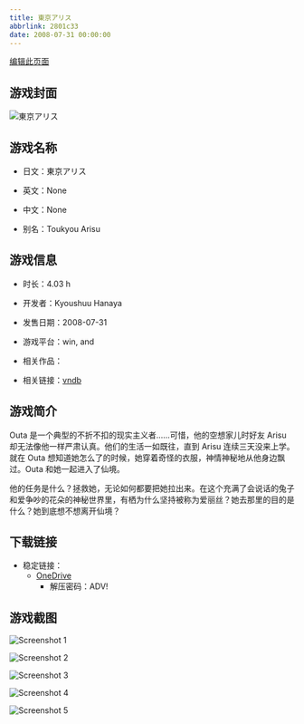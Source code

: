 ```yaml
---
title: 東京アリス
abbrlink: 2801c33
date: 2008-07-31 00:00:00
---
```

[编辑此页面](https://github.com/ACG-3/ADV3-source/blob/main/source/_posts/games/%E6%9D%B1%E4%BA%AC%E3%82%A2%E3%83%AA%E3%82%B9.md)

## 游戏封面

![東京アリス](https://pan.timero.xyz/d/onedrive/img_lib_001/%E6%9D%B1%E4%BA%AC%E3%82%A2%E3%83%AA%E3%82%B9_cover.avif)


## 游戏名称

- 日文：東京アリス
- 英文：None
- 中文：None

- 别名：Toukyou Arisu


## 游戏信息

- 时长：4.03 h
- 开发者：Kyoushuu Hanaya
- 发售日期：2008-07-31
- 游戏平台：win, and
- 相关作品：

- 相关链接：[vndb](https://vndb.org/v3684)


## 游戏简介

Outa 是一个典型的不折不扣的现实主义者......可惜，他的空想家儿时好友 Arisu 却无法像他一样严肃认真。他们的生活一如既往，直到 Arisu 连续三天没来上学。就在 Outa 想知道她怎么了的时候，她穿着奇怪的衣服，神情神秘地从他身边飘过。Outa 和她一起进入了仙境。

他的任务是什么？拯救她，无论如何都要把她拉出来。在这个充满了会说话的兔子和爱争吵的花朵的神秘世界里，有栖为什么坚持被称为爱丽丝？她去那里的目的是什么？她到底想不想离开仙境？


## 下载链接

- 稳定链接：
    - [OneDrive](https://pan.timero.xyz/onedrive/adv_lib_001/%E6%9D%B1%E4%BA%AC%E3%82%A2%E3%83%AA%E3%82%B9)
        - 解压密码：ADV!



## 游戏截图


![Screenshot 1](https://pan.timero.xyz/d/onedrive/img_lib_001/%E6%9D%B1%E4%BA%AC%E3%82%A2%E3%83%AA%E3%82%B9_Screenshot_1.avif)

![Screenshot 2](https://pan.timero.xyz/d/onedrive/img_lib_001/%E6%9D%B1%E4%BA%AC%E3%82%A2%E3%83%AA%E3%82%B9_Screenshot_2.avif)

![Screenshot 3](https://pan.timero.xyz/d/onedrive/img_lib_001/%E6%9D%B1%E4%BA%AC%E3%82%A2%E3%83%AA%E3%82%B9_Screenshot_3.avif)

![Screenshot 4](https://pan.timero.xyz/d/onedrive/img_lib_001/%E6%9D%B1%E4%BA%AC%E3%82%A2%E3%83%AA%E3%82%B9_Screenshot_4.avif)

![Screenshot 5](https://pan.timero.xyz/d/onedrive/img_lib_001/%E6%9D%B1%E4%BA%AC%E3%82%A2%E3%83%AA%E3%82%B9_Screenshot_5.avif)

